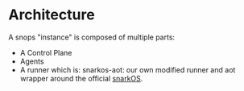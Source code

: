 # Architecture

A snops "instance" is composed of multiple parts:

- A Control Plane
- Agents
- A runner which is:
snarkos-aot: our own modified runner and aot wrapper around the official [snarkOS](https://github.com/AleoNet/snarkOS).

<!-- TODO nice to have eventually -->
<!-- In order to instruct the control plane after it has been started, you can use
